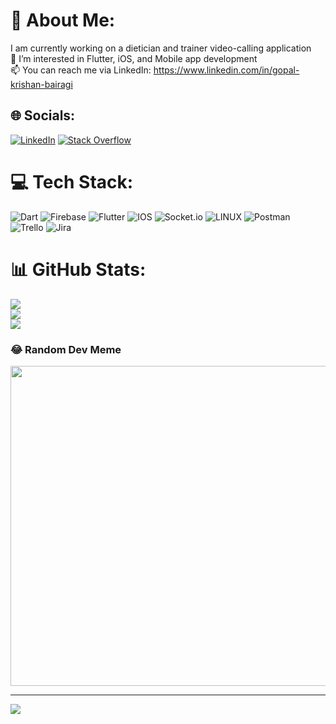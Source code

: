 # 💫 About Me:
I am currently working on a dietician and trainer video-calling application<br>👀 I’m interested in Flutter, iOS, and Mobile app development<br>📫 You can reach me via LinkedIn: https://www.linkedin.com/in/gopal-krishan-bairagi


## 🌐 Socials:
[![LinkedIn](https://img.shields.io/badge/LinkedIn-%230077B5.svg?logo=linkedin&logoColor=white)](https://linkedin.com/in/gopal-krishan-bairagi) [![Stack Overflow](https://img.shields.io/badge/-Stackoverflow-FE7A16?logo=stack-overflow&logoColor=white)](https://stackoverflow.com/users/9307934) 

# 💻 Tech Stack:
![Dart](https://img.shields.io/badge/dart-%230175C2.svg?style=for-the-badge&logo=dart&logoColor=white) ![Firebase](https://img.shields.io/badge/firebase-%23039BE5.svg?style=for-the-badge&logo=firebase) ![Flutter](https://img.shields.io/badge/Flutter-%2302569B.svg?style=for-the-badge&logo=Flutter&logoColor=white) ![IOS](https://img.shields.io/badge/IOS-%2320232a.svg?style=for-the-badge&logo=apple&logoColor=white) ![Socket.io](https://img.shields.io/badge/Socket.io-black?style=for-the-badge&logo=socket.io&badgeColor=010101) ![LINUX](https://img.shields.io/badge/Linux-FCC624?style=for-the-badge&logo=linux&logoColor=black) ![Postman](https://img.shields.io/badge/Postman-FF6C37?style=for-the-badge&logo=postman&logoColor=white) ![Trello](https://img.shields.io/badge/Trello-%23026AA7.svg?style=for-the-badge&logo=Trello&logoColor=white) ![Jira](https://img.shields.io/badge/jira-%230A0FFF.svg?style=for-the-badge&logo=jira&logoColor=white)
# 📊 GitHub Stats:
![](https://github-readme-stats.vercel.app/api?username=gopal1807&theme=dark&hide_border=false&include_all_commits=false&count_private=false)<br/>
![](https://github-readme-streak-stats.herokuapp.com/?user=gopal1807&theme=dark&hide_border=false)<br/>
![](https://github-readme-stats.vercel.app/api/top-langs/?username=gopal1807&theme=dark&hide_border=false&include_all_commits=false&count_private=false&layout=compact)

### 😂 Random Dev Meme
<img src="https://rm.up.railway.app/" width="512px"/>

---
[![](https://visitcount.itsvg.in/api?id=gopal1807&icon=0&color=0)](https://visitcount.itsvg.in)

<!-- Proudly created with GPRM ( https://gprm.itsvg.in ) -->
